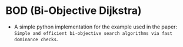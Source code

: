 # BOD (Bi-Objective Dijkstra)

- A simple python implementation for the example used in the paper: `Simple and efficient bi-objective search algorithms via fast dominance checks`.